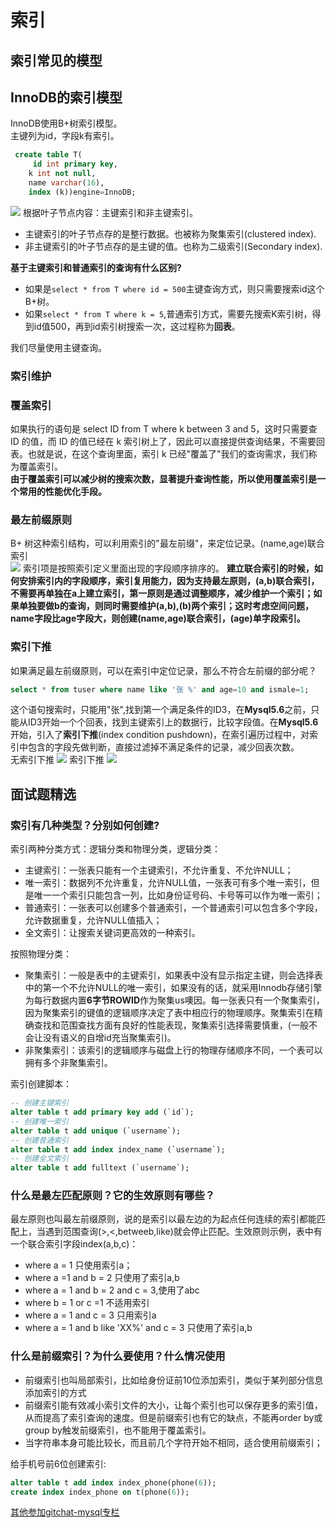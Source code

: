 # 索引

## 索引常见的模型


## InnoDB的索引模型

InnoDB使用B+树索引模型。  
主键列为id，字段k有索引。
```sql
 create table T(
     id int primary key, 
    k int not null, 
    name varchar(16),
    index (k))engine=InnoDB;
```
![](../img/索引-1.png)
根据叶子节点内容：主键索引和非主键索引。  
* 主键索引的叶子节点存的是整行数据。也被称为聚集索引(clustered index).
* 非主键索引的叶子节点存的是主键的值。也称为二级索引(Secondary index).

<strong>基于主键索引和普通索引的查询有什么区别?</strong>  
* 如果是`select * from T where id = 500`主键查询方式，则只需要搜索id这个B+树。
* 如果`select * from T where k = 5`,普通索引方式，需要先搜索K索引树，得到id值500，再到id索引树搜索一次，这过程称为<strong>回表</strong>。

我们尽量使用主键查询。

### 索引维护

### 覆盖索引
如果执行的语句是 select ID from T where k between 3 and 5，这时只需要查 ID 的值，而 ID 的值已经在 k 索引树上了，因此可以直接提供查询结果，不需要回表。也就是说，在这个查询里面，索引 k 已经"覆盖了"我们的查询需求，我们称为覆盖索引。  
<strong>由于覆盖索引可以减少树的搜索次数，显著提升查询性能，所以使用覆盖索引是一个常用的性能优化手段。</strong>

### 最左前缀原则
B+ 树这种索引结构，可以利用索引的"最左前缀"，来定位记录。(name,age)联合索引  
![](../img/索引-2.png)
索引项是按照索引定义里面出现的字段顺序排序的。
<strong>建立联合索引的时候，如何安排索引内的字段顺序，索引复用能力，因为支持最左原则，(a,b)联合索引，不需要再单独在a上建立索引，第一原则是通过调整顺序，减少维护一个索引；如果单独要做b的查询，则同时需要维护(a,b),(b)两个索引；这时考虑空间问题，name字段比age字段大，则创建(name,age)联合索引，(age)单字段索引。</strong>

### 索引下推
如果满足最左前缀原则，可以在索引中定位记录，那么不符合左前缀的部分呢？  
```sql
select * from tuser where name like '张 %' and age=10 and ismale=1;
```
这个语句搜索时，只能用"张",找到第一个满足条件的ID3，在<strong>Mysql5.6</strong>之前，只能从ID3开始一个个回表，找到主键索引上的数据行，比较字段值。在<strong>Mysql5.6</strong>开始，引入了<strong>索引下推</strong>(index condition pushdown)，在索引遍历过程中，对索引中包含的字段先做判断，直接过滤掉不满足条件的记录，减少回表次数。  
无索引下推
![](../img/索引-3.png)
索引下推
![](../img/索引-4.png)

## 面试题精选
### 索引有几种类型？分别如何创建?
索引两种分类方式：逻辑分类和物理分类，逻辑分类：  
* 主键索引：一张表只能有一个主键索引，不允许重复、不允许NULL；  
* 唯一索引：数据列不允许重复，允许NULL值，一张表可有多个唯一索引，但是唯一一个索引只能包含一列，比如身份证号码、卡号等可以作为唯一索引；
* 普通索引：一张表可以创建多个普通索引，一个普通索引可以包含多个字段，允许数据重复，允许NULL值插入；
* 全文索引：让搜索关键词更高效的一种索引。

按照物理分类：  
* 聚集索引：一般是表中的主键索引，如果表中没有显示指定主键，则会选择表中的第一个不允许NULL的唯一索引，如果没有的话，就采用Innodb存储引擎为每行数据内置<strong>6字节ROWID</strong>作为聚集us噢因。每一张表只有一个聚集索引，因为聚集索引的键值的逻辑顺序决定了表中相应行的物理顺序。聚集索引在精确查找和范围查找方面有良好的性能表现，聚集索引选择需要慎重，(一般不会让没有语义的自增id充当聚集索引)。
* 非聚集索引：该索引的逻辑顺序与磁盘上行的物理存储顺序不同，一个表可以拥有多个非聚集索引。

索引创建脚本：  
```sql
-- 创建主键索引
alter table t add primary key add (`id`);
-- 创建唯一索引
alter table t add unique (`username`);
-- 创建普通索引
alter table t add index index_name (`username`);
-- 创建全文索引
alter table t add fulltext (`username`);
```

### 什么是最左匹配原则？它的生效原则有哪些？
最左原则也叫最左前缀原则，说的是索引以最左边的为起点任何连续的索引都能匹配上，当遇到范围查询(>,<,betweeb,like)就会停止匹配。生效原则示例，表中有一个联合索引字段index(a,b,c)： 
* where a = 1 只使用索引a；
* where a =1 and b = 2 只使用了索引a,b
* where a = 1 and b = 2 and c = 3,使用了abc
*  where b = 1 or c =1 不适用索引
*  where a = 1 and c = 3 只用索引a
*  where a = 1 and b like 'XX%' and c = 3 只使用了索引a,b

### 什么是前缀索引？为什么要使用？什么情况使用
* 前缀索引也叫局部索引，比如给身份证前10位添加索引，类似于某列部分信息添加索引的方式
* 前缀索引能有效减小索引文件的大小，让每个索引也可以保存更多的索引值，从而提高了索引查询的速度。但是前缀索引也有它的缺点，不能再order by或group by触发前缀索引，也不能用于覆盖索引。
* 当字符串本身可能比较长，而且前几个字符开始不相同，适合使用前缀索引；

给手机号前6位创建索引:
```sql
alter table t add index index_phone(phone(6));
create index index_phone on t(phone(6));
```
[其他参加gitchat-mysql专栏](https://gitbook.cn/gitchat/column/5d80aea449b2b1063b52990f/topic/5d80b1f649b2b1063b529956)